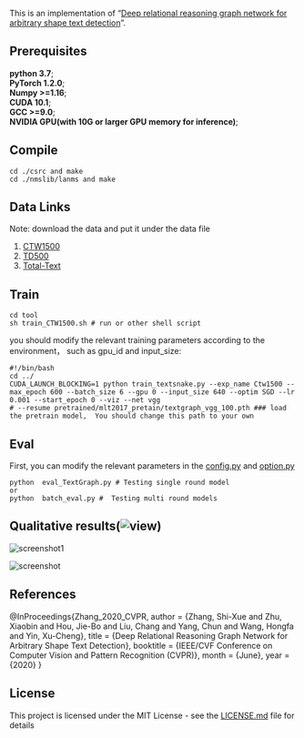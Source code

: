 This is an implementation of “[Deep relational reasoning graph network for arbitrary shape text detection](http://arxiv.org/abs/2003.07493)”.
[](https://github.com/GXYM/DRRG/blob/master/result/img2_0.png)
## Prerequisites  
**python 3.7**;  
**PyTorch 1.2.0**;   
**Numpy >=1.16**;   
**CUDA 10.1**;  
**GCC >=9.0**;   
**NVIDIA GPU(with 10G or larger GPU memory for inference)**;   

 ## Compile  
```
cd ./csrc and make
cd ./nmslib/lanms and make
```  
## Data Links
Note:  download the data and put it under the data file  
1. [CTW1500](https://drive.google.com/file/d/1A2s3FonXq4dHhD64A2NCWc8NQWMH2NFR/view?usp=sharing)   
2. [TD500](https://drive.google.com/file/d/1ByluLnyd8-Ltjo9AC-1m7omZnI-FA1u0/view?usp=sharing)  
3. [Total-Text](https://drive.google.com/file/d/17_7T_-2Bu3KSSg2OkXeCxj97TBsjvueC/view?usp=sharing)  


## Train
```
cd tool
sh train_CTW1500.sh # run or other shell script 

```   
you should  modify the relevant training parameters according to the  environment， such as gpu_id and input_size:  
```
#!/bin/bash
cd ../
CUDA_LAUNCH_BLOCKING=1 python train_textsnake.py --exp_name Ctw1500 --max_epoch 600 --batch_size 6 --gpu 0 --input_size 640 --optim SGD --lr 0.001 --start_epoch 0 --viz --net vgg 
# --resume pretrained/mlt2017_pretain/textgraph_vgg_100.pth ### load the pretrain model,  You should change this path to your own 
```

## Eval
First, you can modify the relevant parameters in the [config.py](https://github.com/GXYM/DRRG/tree/master/util/config.py) and [option.py](https://github.com/GXYM/TextPMs/blob/master/util/option.py)
```
python  eval_TextGraph.py # Testing single round model 
or 
python  batch_eval.py #  Testing multi round models 
```   

## Qualitative results(![view](https://github.com/DRRG/DRRG/blob/master/result))  
![screenshot1](https://github.com/GXYM/DRRG/blob/master/result/screenshot_1.png)

![screenshot](https://github.com/GXYM/DRRG/blob/master/result/screenshot_22.png)  

## References  
@InProceedings{Zhang_2020_CVPR,
author = {Zhang, Shi-Xue and Zhu, Xiaobin and Hou, Jie-Bo and Liu, Chang and Yang, Chun and Wang, Hongfa and Yin, Xu-Cheng},
title = {Deep Relational Reasoning Graph Network for Arbitrary Shape Text Detection},
booktitle = {IEEE/CVF Conference on Computer Vision and Pattern Recognition (CVPR)},
month = {June},
year = {2020}
}  
## License
This project is licensed under the MIT License - see the [LICENSE.md](https://github.com/GXYM/DRRG/blob/master/LICENSE.md) file for details

